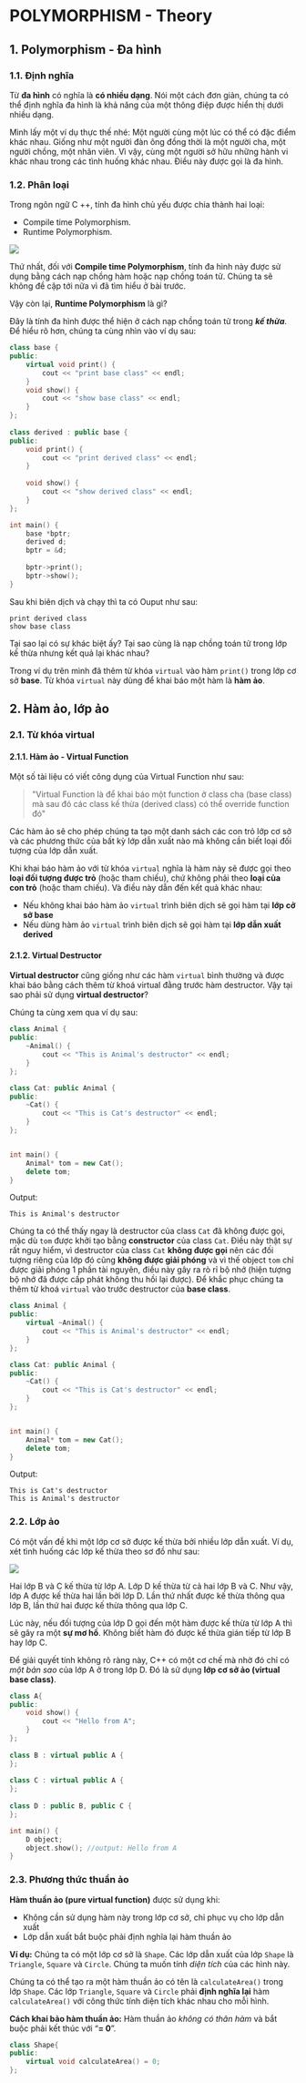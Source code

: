# POLYMORPHISM - Theory

## 1. Polymorphism - Đa hình

### 1.1. Định nghĩa

Từ **đa hình** có nghĩa là **có nhiều dạng**. Nói một cách đơn giản, chúng ta có thể định nghĩa đa hình là khả năng của một thông điệp được hiển thị dưới nhiều dạng.

Mình lấy một ví dụ thực thế nhé:
Một người cùng một lúc có thể có đặc điểm khác nhau. Giống như một người đàn ông đồng thời là một người cha, một người chồng, một nhân viên. Vì vậy, cùng một người sở hữu những hành vi khác nhau trong các tình huống khác nhau. Điều này được gọi là đa hình.

### 1.2. Phân loại

Trong ngôn ngữ C ++, tính đa hình chủ yếu được chia thành hai loại:

- Compile time Polymorphism.
- Runtime Polymorphism.

![](https://blog.luyencode.net/wp-content/uploads/2020/02/Polymorphism-1-802x420.jpg)

Thứ nhất, đối với **Compile time Polymorphism**, tính đa hình này được sử dụng bằng cách nạp chồng hàm hoặc nạp chồng toán tử. Chúng ta sẽ không đề cập tới nữa vì đã tìm hiểu ở bài trước.

Vậy còn lại, **Runtime Polymorphism** là gì?

Đây là tính đa hình được thể hiện ở cách nạp chồng toán tử trong ***kế thừa***. Để hiểu rõ hơn, chúng ta cùng nhìn vào ví dụ sau:

```cpp
class base {
public:
    virtual void print() {
        cout << "print base class" << endl;
    }
    void show() {
        cout << "show base class" << endl;
    }
};
 
class derived : public base {
public:
    void print() {
        cout << "print derived class" << endl;
    }
 
    void show() {
        cout << "show derived class" << endl;
    }
};

int main() {
    base *bptr;
    derived d;
    bptr = &d;
 
    bptr->print();
    bptr->show();
}
```

Sau khi biên dịch và chạy thì ta có Ouput như sau:

```
print derived class
show base class
```

Tại sao lại có sự khác biệt ấy? Tại sao cùng là nạp chồng toán tử trong lớp kế thừa nhưng kết quả lại khác nhau?

Trong ví dụ trên mình đã thêm từ khóa `virtual` vào hàm `print()` trong lớp cơ sở **base**.
Từ khóa `virtual` này dùng để khai báo một hàm là **hàm ảo**.

## 2. Hàm ảo, lớp ảo

### 2.1. Từ khóa virtual

#### 2.1.1. Hàm ảo - Virtual Function

Một số tài liệu có viết công dụng của Virtual Function như sau:

>"Virtual Function là để khai báo một function ở class cha (base class) mà sau đó các class kế thừa (derived class) có thể override function đó"

Các hàm ảo sẽ cho phép chúng ta tạo một danh sách các con trỏ lớp cơ sở và các phương thức của bất kỳ lớp dẫn xuất nào mà không cần biết loại đối tượng của lớp dẫn xuất.

Khi khai báo hàm ảo với từ khóa `virtual` nghĩa là hàm này sẽ được gọi theo **loại đối tượng được trỏ** (hoặc tham chiếu), chứ không phải theo **loại của con trỏ** (hoặc tham chiếu). Và điều này dẫn đến kết quả khác nhau:

- Nếu không khai báo hàm ảo `virtual` trình biên dịch sẽ gọi hàm tại **lớp cở sở base**
- Nếu dùng hàm ảo `virtual` trình biên dịch sẽ gọi hàm tại **lớp dẫn xuất derived**

#### 2.1.2. Virtual Destructor

**Virtual destructor** cũng giống như các hàm `virtual` bình thường và được khai báo bằng cách thêm từ khoá virtual đằng trước hàm destructor. Vậy tại sao phải sử dụng **virtual destructor**?

Chúng ta cùng xem qua ví dụ sau:
```cpp
class Animal {
public:
    ~Animal() {
        cout << "This is Animal's destructor" << endl;
    }
}; 

class Cat: public Animal {
public:
    ~Cat() {
        cout << "This is Cat's destructor" << endl;
    }
};


int main() {
    Animal* tom = new Cat();
    delete tom;
}
```
Output:
```
This is Animal's destructor
```
Chúng ta có thể thấy ngay là destructor của class `Cat` đã không được gọi, mặc dù `tom` được khởi tạo bằng **constructor** của class `Cat`. Điều này thật sự rất nguy hiểm, vì destructor của class `Cat` **không được gọi** nên các đối tượng riêng của lớp đó cũng **không được giải phóng** và vì thế object `tom` chỉ được giải phóng 1 phần tài nguyên, điều này gây ra rò rỉ bộ nhớ (hiện tượng bộ nhớ đã được cấp phát không thu hồi lại được). Để khắc phục chúng ta thêm từ khoá `virtual` vào trước destructor của **base class**.

```cpp
class Animal {
public:
    virtual ~Animal() {
        cout << "This is Animal's destructor" << endl;
    }
}; 

class Cat: public Animal {
public:
    ~Cat() {
        cout << "This is Cat's destructor" << endl;
    }
};


int main() {
    Animal* tom = new Cat();
    delete tom;
}
```
Output:
```
This is Cat's destructor
This is Animal's destructor
```

### 2.2. Lớp ảo

Có một vấn đề khi một lớp cơ sở được kế thừa bởi nhiều lớp dẫn xuất. Ví dụ, xét tình huống các lớp kế thừa theo sơ đồ như sau:

![](https://gochocit.com/wp-content/uploads/2021/11/so-do-ke-thua-virtual-base-class-oop.png)

Hai lớp B và C kế thừa từ lớp A. Lớp D kế thừa từ cả hai lớp B và C. Như vậy, lớp A được kế thừa hai lần bởi lớp D. Lần thứ nhất được kế thừa thông qua lớp B, lần thứ hai được kế thừa thông qua lớp C.

Lúc này, nếu đối tượng của lớp D gọi đến một hàm được kế thừa từ lớp A thì sẽ gây ra một **sự mơ hồ**. Không biết hàm đó được kế thừa gián tiếp từ lớp B hay lớp C.

Để giải quyết tính không rõ ràng này, C++ có một cơ chế mà nhờ đó chỉ có *một bản sao* của lớp A ở trong lớp D. Đó là sử dụng **lớp cơ sở ảo (virtual base class)**.

```cpp
class A{
public:
    void show() {
        cout << "Hello from A";
    }
};
  
class B : virtual public A {
};
  
class C : virtual public A {
};
  
class D : public B, public C {
};

int main() {
    D object;
    object.show(); //output: Hello from A
}
```

### 2.3. Phương thức thuần ảo

**Hàm thuần ảo (pure virtual function)** được sử dụng khi:

- Không cần sử dụng hàm này trong lớp cơ sở, chỉ phục vụ cho lớp dẫn xuất
- Lớp dẫn xuất bắt buộc phải định nghĩa lại hàm thuần ảo

**Ví dụ:** Chúng ta có một lớp cơ sở là `Shape`. Các lớp dẫn xuất của lớp `Shape` là `Triangle`, `Square` và `Circle`. Chúng ta muốn tính *diện tích* của các hình này.

Chúng ta có thể tạo ra một hàm thuần ảo có tên là `calculateArea()` trong lớp `Shape`. Các lớp `Triangle`, `Square` và `Circle` phải **định nghĩa lại** hàm `calculateArea()` với công thức tính diện tích khác nhau cho mỗi hình.

**Cách khai bảo hàm thuần ảo:** Hàm thuần ảo *không có thân hàm* và bắt buộc phải kết thúc với “**= 0**”.
```cpp
class Shape{
public:
	virtual void calculateArea() = 0;
};
```
